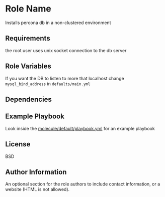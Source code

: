 Role Name
=========

Installs percona db in a non-clustered environment

Requirements
------------

the root user uses unix socket connection to the db server 

Role Variables
--------------

If you want the DB to listen to more that localhost change `mysql_bind_address` in `defaults/main.yml`

Dependencies
------------


Example Playbook
----------------

Look inside the [molecule/default/playbook.yml](molecule/default/playbook.yml) for an example playbook


License
-------

BSD

Author Information
------------------

An optional section for the role authors to include contact information, or a
website (HTML is not allowed).
